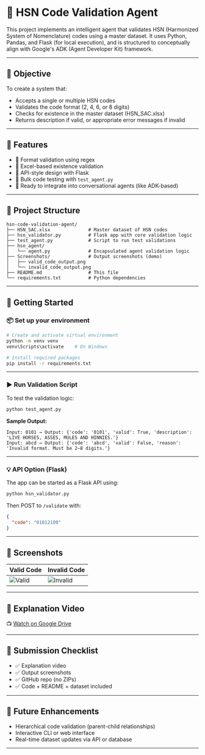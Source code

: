 # 🧾 HSN Code Validation Agent

This project implements an intelligent agent that validates HSN (Harmonized System of Nomenclature) codes using a master dataset. It uses Python, Pandas, and Flask (for local execution), and is structured to conceptually align with Google's ADK (Agent Developer Kit) framework.

---

## 📌 Objective

To create a system that:
- Accepts a single or multiple HSN codes
- Validates the code format (2, 4, 6, or 8 digits)
- Checks for existence in the master dataset (HSN_SAC.xlsx)
- Returns description if valid, or appropriate error messages if invalid

---

## 🧠 Features

- 🔎 Format validation using regex
- 📂 Excel-based existence validation
- 💬 API-style design with Flask
- 🔁 Bulk code testing with `test_agent.py`
- 🔧 Ready to integrate into conversational agents (like ADK-based)

---

## 📁 Project Structure

```
hsn-code-validation-agent/
├── HSN_SAC.xlsx              # Master dataset of HSN codes
├── hsn_validator.py          # Flask app with core validation logic
├── test_agent.py             # Script to run test validations
├── hsn_agent/
│   └── agent.py              # Encapsulated agent validation logic
├── Screenshots/              # Output screenshots (demo)
│   ├── valid_code_output.png
│   └── invalid_code_output.png
├── README.md                 # This file
└── requirements.txt          # Python dependencies
```

---

## 🚀 Getting Started

### 📦 Set up your environment

```bash
# Create and activate virtual environment
python -m venv venv
venv\Scripts\activate    # On Windows

# Install required packages
pip install -r requirements.txt
```

---

### ▶️ Run Validation Script

To test the validation logic:

```bash
python test_agent.py
```

**Sample Output:**
```
Input: 0101 → Output: {'code': '0101', 'valid': True, 'description': 'LIVE HORSES, ASSES, MULES AND HINNIES.'}
Input: abcd → Output: {'code': 'abcd', 'valid': False, 'reason': 'Invalid format. Must be 2–8 digits.'}
```

---

### 💡 API Option (Flask)

The app can be started as a Flask API using:

```bash
python hsn_validator.py
```

Then POST to `/validate` with:

```json
{
  "code": "01012100"
}
```

---

## 📸 Screenshots

| Valid Code | Invalid Code |
|------------|--------------|
| ![Valid](Screenshots/valid_code_output.png) | ![Invalid](Screenshots/invalid_code_output.png) |

---

## 🎥 Explanation Video

📺 [Watch on Google Drive](https://drive.google.com/your-video-link-here)

---

## 📝 Submission Checklist

- ✅ Explanation video
- ✅ Output screenshots
- ✅ GitHub repo (no ZIPs)
- ✅ Code + README + dataset included

---

## 🔮 Future Enhancements

- Hierarchical code validation (parent-child relationships)
- Interactive CLI or web interface
- Real-time dataset updates via API or database

---


